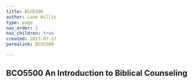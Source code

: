 ```yaml
---
title: BCO5500
author: Lane Willis
type: page
nav_order: 2
has_children: true
created: 2023-07-17
permalink: BCO5500

---
```


## BCO5500 An Introduction to Biblical Counseling

